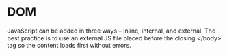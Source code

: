 # DOM
JavaScript can be added in three ways – inline, internal, and external. The best practice is to use an external JS file placed before the closing &lt;/body> tag so the content loads first without errors.
